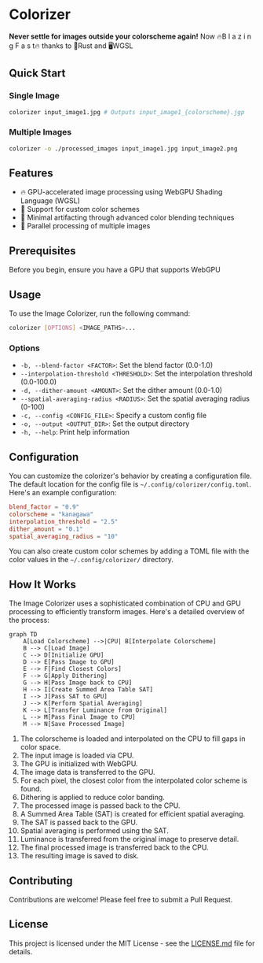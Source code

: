 # Colorizer

**Never settle for images outside your colorscheme again!**
Now 🔥B l a z i n g F a s t🔥 thanks to 🦀Rust and 🖥️WGSL

## Quick Start

### Single Image
```bash
colorizer input_image1.jpg # Outputs input_image1_{colorscheme}.jgp
```

### Multiple Images

```bash
colorizer -o ./processed_images input_image1.jpg input_image2.png
```

## Features

- 🔥 GPU-accelerated image processing using WebGPU Shading Language (WGSL)
- 🎨 Support for custom color schemes
- 🥷 Minimal artifacting through advanced color blending techniques
- 🤹 Parallel processing of multiple images

## Prerequisites

Before you begin, ensure you have a GPU that supports WebGPU

## Usage

To use the Image Colorizer, run the following command:

```bash
colorizer [OPTIONS] <IMAGE_PATHS>...
```

### Options

- `-b, --blend-factor <FACTOR>`: Set the blend factor (0.0-1.0)
- `--interpolation-threshold <THRESHOLD>`: Set the interpolation threshold (0.0-100.0)
- `-d, --dither-amount <AMOUNT>`: Set the dither amount (0.0-1.0)
- `--spatial-averaging-radius <RADIUS>`: Set the spatial averaging radius (0-100)
- `-c, --config <CONFIG_FILE>`: Specify a custom config file
- `-o, --output <OUTPUT_DIR>`: Set the output directory
- `-h, --help`: Print help information

## Configuration

You can customize the colorizer's behavior by creating a configuration file. The default location for the config file is `~/.config/colorizer/config.toml`. Here's an example configuration:

```toml
blend_factor = "0.9"
colorscheme = "kanagawa"
interpolation_threshold = "2.5"
dither_amount = "0.1"
spatial_averaging_radius = "10"
```

You can also create custom color schemes by adding a TOML file with the color values in the `~/.config/colorizer/` directory.

## How It Works

The Image Colorizer uses a sophisticated combination of CPU and GPU processing to efficiently transform images. Here's a detailed overview of the process:

```mermaid
graph TD
    A[Load Colorscheme] -->|CPU| B[Interpolate Colorscheme]
    B --> C[Load Image]
    C --> D[Initialize GPU]
    D --> E[Pass Image to GPU]
    E --> F[Find Closest Colors]
    F --> G[Apply Dithering]
    G --> H[Pass Image back to CPU]
    H --> I[Create Summed Area Table SAT]
    I --> J[Pass SAT to GPU]
    J --> K[Perform Spatial Averaging]
    K --> L[Transfer Luminance from Original]
    L --> M[Pass Final Image to CPU]
    M --> N[Save Processed Image]
```

1. The colorscheme is loaded and interpolated on the CPU to fill gaps in color space.
2. The input image is loaded via CPU.
3. The GPU is initialized with WebGPU.
4. The image data is transferred to the GPU.
5. For each pixel, the closest color from the interpolated color scheme is found.
6. Dithering is applied to reduce color banding.
7. The processed image is passed back to the CPU.
8. A Summed Area Table (SAT) is created for efficient spatial averaging.
9. The SAT is passed back to the GPU.
10. Spatial averaging is performed using the SAT.
11. Luminance is transferred from the original image to preserve detail.
12. The final processed image is transferred back to the CPU.
13. The resulting image is saved to disk.

## Contributing

Contributions are welcome! Please feel free to submit a Pull Request.

## License

This project is licensed under the MIT License - see the [LICENSE.md](LICENSE.md) file for details.
